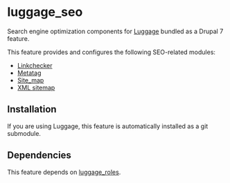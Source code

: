 # luggage_seo

Search engine optimization components for [Luggage](http://www.biology-it.iastate.edu/luggage_doc/) bundled as a Drupal 7 feature.

This feature provides and configures the following SEO-related modules:

* [Linkchecker](https://www.drupal.org/project/linkchecker)
* [Metatag](https://www.drupal.org/project/metatag)
* [Site_map](https://www.drupal.org/project/site_map)
* [XML sitemap](https://www.drupal.org/project/xmlsitemap)

## Installation

If you are using Luggage, this feature is automatically installed as a git submodule.

## Dependencies

This feature depends on [luggage_roles](https://github.com/isubit/luggage_roles).
